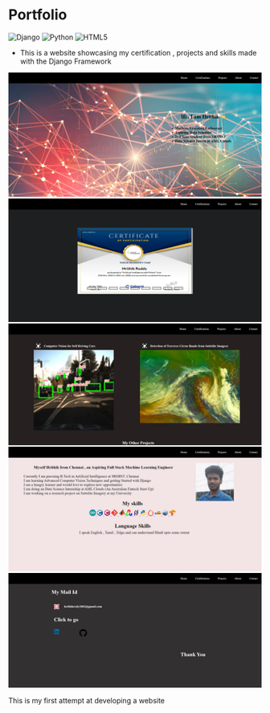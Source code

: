 # Portfolio
![Django](https://img.shields.io/badge/django-%23092E20.svg?style=for-the-badge&logo=django&logoColor=white)
![Python](https://img.shields.io/badge/python-3670A0?style=for-the-badge&logo=python&logoColor=ffdd54)
![HTML5](https://img.shields.io/badge/html5-%23E34F26.svg?style=for-the-badge&logo=html5&logoColor=white)

* This is a website showcasing my certification , projects and skills made with the Django Framework 

<html>
<img src='web_imgs/1.jpg'>
<img src='web_imgs/2.jpg'>
<img src='web_imgs/3.jpg'>
<img src='web_imgs/4.jpg'>
<img src='web_imgs/5.jpg'>
</html>

This is my first attempt at developing a website 
